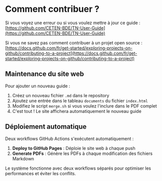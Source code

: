 # Comment contribuer ?

Si vous voyez une erreur ou si vous voulez mettre à jour ce guide :
[https://github.com/CETEN-BDE/TN-User-Guide](https://github.com/CETEN-BDE/TN-User-Guide)

Si vous ne savez pas comment contribuer à un projet open source :
[https://docs.github.com/fr/get-started/exploring-projects-on-github/contributing-to-a-project](https://docs.github.com/fr/get-started/exploring-projects-on-github/contributing-to-a-project)

## Maintenance du site web

Pour ajouter un nouveau guide :

1. Créez un nouveau fichier `.md` dans le repository
2. Ajoutez une entrée dans le tableau `documents` du fichier `index.html`
3. Modifiez le script `merge.sh` si vous voulez l'inclure dans le PDF complet
4. C'est tout ! Le site affichera automatiquement le nouveau guide

## Déploiement automatique

Deux workflows GitHub Actions s'exécutent automatiquement :

1. **Deploy to GitHub Pages** : Déploie le site web à chaque push
2. **Generate PDFs** : Génère les PDFs à chaque modification des fichiers Markdown

Le système fonctionne avec deux workflows séparés pour optimiser les performances et éviter les conflits.
